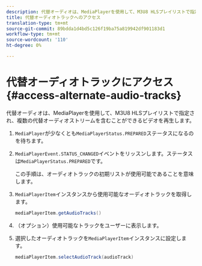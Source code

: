 ```yaml
---
description: 代替オーディオは、MediaPlayerを使用して、M3U8 HLSプレイリストで指定され、複数の代替オーディオストリームを含むことができるビデオを再生します。
title: 代替オーディオトラックへのアクセス
translation-type: tm+mt
source-git-commit: 89bdda1d4bd5c126f19ba75a819942df901183d1
workflow-type: tm+mt
source-wordcount: '110'
ht-degree: 0%

---
```



# 代替オーディオトラックにアクセス{#access-alternate-audio-tracks}

代替オーディオは、MediaPlayerを使用して、M3U8 HLSプレイリストで指定され、複数の代替オーディオストリームを含むことができるビデオを再生します。

1. `MediaPlayer`が少なくとも`MediaPlayerStatus.PREPARED`ステータスになるのを待ちます。
1. `MediaPlayerEvent.STATUS_CHANGED`イベントをリッスンします。ステータスは`MediaPlayerStatus.PREPARED`です。

   この手順は、オーディオトラックの初期リストが使用可能であることを意味します。

1. `MediaPlayerItem`インスタンスから使用可能なオーディオトラックを取得します。

   ```java
   mediaPlayerItem.getAudioTracks()
   ```

1. （オプション）使用可能なトラックをユーザーに表示します。
1. 選択したオーディオトラックを`MediaPlayerItem`インスタンスに設定します。

   ```java
   mediaPlayerItem.selectAudioTrack(audioTrack)
   ```

